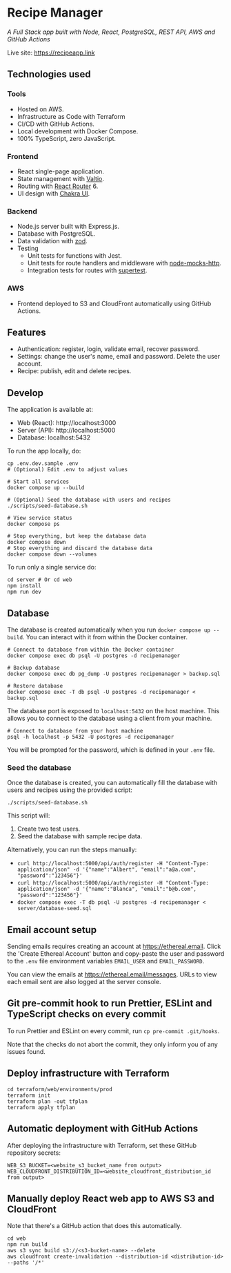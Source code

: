 # Recipe Manager

_A Full Stack app built with Node, React, PostgreSQL, REST API, AWS and GitHub Actions_

Live site: https://recipeapp.link

## Technologies used

### Tools

- Hosted on AWS.
- Infrastructure as Code with Terraform
- CI/CD with GitHub Actions.
- Local development with Docker Compose.
- 100% TypeScript, zero JavaScript.

### Frontend

- React single-page application.
- State management with [Valtio](https://github.com/pmndrs/valtio).
- Routing with [React Router](https://reactrouter.com/en/main) 6.
- UI design with [Chakra UI](https://chakra-ui.com).

### Backend

- Node.js server built with Express.js.
- Database with PostgreSQL.
- Data validation with [zod](https://github.com/colinhacks/zod).
- Testing
  - Unit tests for functions with Jest.
  - Unit tests for route handlers and middleware with [node-mocks-http](https://github.com/howardabrams/node-mocks-http).
  - Integration tests for routes with [supertest](https://github.com/visionmedia/supertest).

### AWS

- Frontend deployed to S3 and CloudFront automatically using GitHub Actions.

## Features

- Authentication: register, login, validate email, recover password.
- Settings: change the user's name, email and password. Delete the user account.
- Recipe: publish, edit and delete recipes.

## Develop

The application is available at:

- Web (React): http://localhost:3000
- Server (API): http://localhost:5000
- Database: localhost:5432

To run the app locally, do:

```shell
cp .env.dev.sample .env
# (Optional) Edit .env to adjust values

# Start all services
docker compose up --build

# (Optional) Seed the database with users and recipes
./scripts/seed-database.sh

# View service status
docker compose ps

# Stop everything, but keep the database data
docker compose down
# Stop everything and discard the database data
docker compose down --volumes
```

To run only a single service do:

```shell
cd server # Or cd web
npm install
npm run dev
```

## Database

The database is created automatically when you run `docker compose up --build`. You can interact with it from within the Docker container.

```shell
# Connect to database from within the Docker container
docker compose exec db psql -U postgres -d recipemanager

# Backup database
docker compose exec db pg_dump -U postgres recipemanager > backup.sql

# Restore database
docker compose exec -T db psql -U postgres -d recipemanager < backup.sql
```

The database port is exposed to `localhost:5432` on the host machine. This allows you to connect to the database using a client from your machine.

```shell
# Connect to database from your host machine
psql -h localhost -p 5432 -U postgres -d recipemanager
```

You will be prompted for the password, which is defined in your `.env` file.

### Seed the database

Once the database is created, you can automatically fill the database with users and recipes using the provided script:

```shell
./scripts/seed-database.sh
```

This script will:

1. Create two test users.
2. Seed the database with sample recipe data.

Alternatively, you can run the steps manually:

- `curl http://localhost:5000/api/auth/register -H "Content-Type: application/json" -d '{"name":"Albert", "email":"a@a.com", "password":"123456"}'`
- `curl http://localhost:5000/api/auth/register -H "Content-Type: application/json" -d '{"name":"Blanca", "email":"b@b.com", "password":"123456"}'`
- `docker compose exec -T db psql -U postgres -d recipemanager < server/database-seed.sql`

## Email account setup

Sending emails requires creating an account at https://ethereal.email. Click the 'Create Ethereal Account' button and copy-paste the user and password to the `.env` file environment variables `EMAIL_USER` and `EMAIL_PASSWORD`.

You can view the emails at https://ethereal.email/messages. URLs to view each email sent are also logged at the server console.

## Git pre-commit hook to run Prettier, ESLint and TypeScript checks on every commit

To run Prettier and ESLint on every commit, run `cp pre-commit .git/hooks`.

Note that the checks do not abort the commit, they only inform you of any issues found.

## Deploy infrastructure with Terraform

```shell
cd terraform/web/environments/prod
terraform init
terraform plan -out tfplan
terraform apply tfplan
```

## Automatic deployment with GitHub Actions

After deploying the infrastructure with Terraform, set these GitHub repository secrets:

```shell
WEB_S3_BUCKET=<website_s3_bucket_name from output>
WEB_CLOUDFRONT_DISTRIBUTION_ID=<website_cloudfront_distribution_id from output>
```

## Manually deploy React web app to AWS S3 and CloudFront

Note that there's a GitHub action that does this automatically.

```shell
cd web
npm run build
aws s3 sync build s3://<s3-bucket-name> --delete
aws cloudfront create-invalidation --distribution-id <distribution-id> --paths '/*'
```
